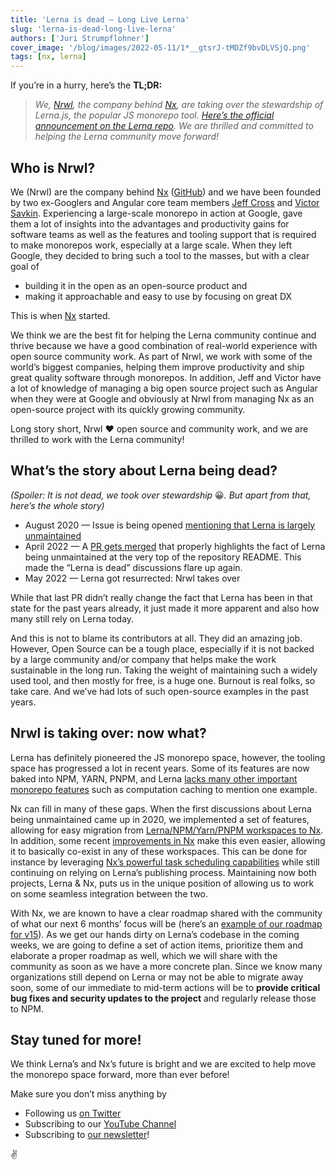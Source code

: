 ```yaml
---
title: 'Lerna is dead — Long Live Lerna'
slug: 'lerna-is-dead-long-live-lerna'
authors: ['Juri Strumpflohner']
cover_image: '/blog/images/2022-05-11/1*__gtsrJ-tMDZf9bvDLVSjQ.png'
tags: [nx, lerna]
---
```


If you’re in a hurry, here’s the **TL;DR:**

> _We,_ [_Nrwl_](/company)_, the company behind_ [_Nx_](https://nx.dev)_, are taking over the stewardship of Lerna.js, the popular JS monorepo tool._ [_Here’s the official announcement on the Lerna repo_](https://github.com/lerna/lerna/issues/3121)_. We are thrilled and committed to helping the Lerna community move forward!_

## Who is Nrwl?

We (Nrwl) are the company behind [Nx](https://nx.dev) ([GitHub](https://github.com/nrwl/nx)) and we have been founded by two ex-Googlers and Angular core team members [Jeff Cross](https://twitter.com/jeffbcross) and [Victor Savkin](https://twitter.com/victorsavkin). Experiencing a large-scale monorepo in action at Google, gave them a lot of insights into the advantages and productivity gains for software teams as well as the features and tooling support that is required to make monorepos work, especially at a large scale. When they left Google, they decided to bring such a tool to the masses, but with a clear goal of

- building it in the open as an open-source product and
- making it approachable and easy to use by focusing on great DX

This is when [Nx](https://nx.dev) started.

We think we are the best fit for helping the Lerna community continue and thrive because we have a good combination of real-world experience with open source community work. As part of Nrwl, we work with some of the world’s biggest companies, helping them improve productivity and ship great quality software through monorepos. In addition, Jeff and Victor have a lot of knowledge of managing a big open source project such as Angular when they were at Google and obviously at Nrwl from managing Nx as an open-source project with its quickly growing community.

Long story short, Nrwl ❤️ open source and community work, and we are thrilled to work with the Lerna community!

## What’s the story about Lerna being dead?

_(Spoiler: It is not dead, we took over stewardship_ 😀*. But apart from that, here’s the whole story)*

- August 2020 — Issue is being opened [mentioning that Lerna is largely unmaintained](https://github.com/lerna/lerna/issues/2703)
- April 2022 — A [PR gets merged](https://github.com/lerna/lerna/pull/3092) that properly highlights the fact of Lerna being unmaintained at the very top of the repository README. This made the “Lerna is dead” discussions flare up again.
- May 2022 — Lerna got resurrected: Nrwl takes over

While that last PR didn’t really change the fact that Lerna has been in that state for the past years already, it just made it more apparent and also how many still rely on Lerna today.

And this is not to blame its contributors at all. They did an amazing job. However, Open Source can be a tough place, especially if it is not backed by a large community and/or company that helps make the work sustainable in the long run. Taking the weight of maintaining such a widely used tool, and then mostly for free, is a huge one. Burnout is real folks, so take care. And we’ve had lots of such open-source examples in the past years.

## Nrwl is taking over: now what?

Lerna has definitely pioneered the JS monorepo space, however, the tooling space has progressed a lot in recent years. Some of its features are now baked into NPM, YARN, PNPM, and Lerna [lacks many other important monorepo features](https://monorepo.tools/#tools-review) such as computation caching to mention one example.

Nx can fill in many of these gaps. When the first discussions about Lerna being unmaintained came up in 2020, we implemented a set of features, allowing for easy migration from [Lerna/NPM/Yarn/PNPM workspaces to Nx](https://nx.dev/migration/adding-to-monorepo). In addition, some recent [improvements in Nx](https://medium.com/nx-v14-is-out-here-is-all-you-need-to-know-af4cb501e030) make this even easier, allowing it to basically co-exist in any of these workspaces. This can be done for instance by leveraging [Nx’s powerful task scheduling capabilities](https://nx.dev/getting-started/nx-core) while still continuing on relying on Lerna’s publishing process. Maintaining now both projects, Lerna & Nx, puts us in the unique position of allowing us to work on some seamless integration between the two.

With Nx, we are known to have a clear roadmap shared with the community of what our next 6 months’ focus will be (here’s an [example of our roadmap for v15](https://github.com/nrwl/nx/discussions/9716)). As we get our hands dirty on Lerna’s codebase in the coming weeks, we are going to define a set of action items, prioritize them and elaborate a proper roadmap as well, which we will share with the community as soon as we have a more concrete plan. Since we know many organizations still depend on Lerna or may not be able to migrate away soon, some of our immediate to mid-term actions will be to **provide critical bug fixes and security updates to the project** and regularly release those to NPM.

## Stay tuned for more!

We think Lerna’s and Nx’s future is bright and we are excited to help move the monorepo space forward, more than ever before!

Make sure you don’t miss anything by

- Following us [on Twitter](https://twitter.com/NxDevTools)
- Subscribing to our [YouTube Channel](https://youtube.com/nrwl_io?sub_confirmation=1)
- Subscribing to [our newsletter](https://go.nx.dev/nx-newsletter)!

✌️
